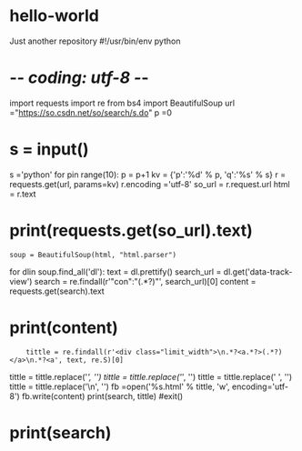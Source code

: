 # hello-world
Just another repository
#!/usr/bin/env python
# -*- coding: utf-8 -*-
import requests
import re
from bs4 import BeautifulSoup
url ="https://so.csdn.net/so/search/s.do"
p =0
# s = input()
s ='python'
for pin range(10):
p = p+1
    kv = {'p':'%d' % p, 'q':'%s' % s}
r = requests.get(url, params=kv)
r.encoding ='utf-8'
    so_url = r.request.url
html = r.text
# print(requests.get(so_url).text)
    soup = BeautifulSoup(html, "html.parser")
for dlin soup.find_all('dl'):
text = dl.prettify()
        search_url = dl.get('data-track-view')
search = re.findall(r'"con":"(.*?)"', search_url)[0]
content = requests.get(search).text
# print(content)
        tittle = re.findall(r'<div class="limit_width">\n.*?<a.*?>(.*?)</a>\n.*?<a', text, re.S)[0]
tittle = tittle.replace('<em>', '')
tittle = tittle.replace('</em>', '')
tittle = tittle.replace(' ', '')
tittle = tittle.replace('\n', '')
fb =open('%s.html' % tittle, 'w', encoding='utf-8')
fb.write(content)
print(search, tittle)
#exit()
# print(search)
